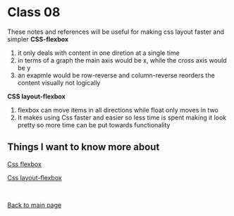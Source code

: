 # Class 08
These notes and references will be useful for making css layout faster and simpler
**CSS-flexbox**
1. it only deals with content in one diretion at a single time
2. in terms of a graph the main axis would be x, while the cross axis would be y
3. an exapmle would be row-reverse and column-reverse reorders the content visually not logically

**CSS layout-flexbox**
1. flexbox can move items in all directions while float only moves in two
2. It makes using Css faster and easier so less time is spent making it look pretty so more time can be put towards functionality


## Things I want to know more about

[Css flexbox](https://web.dev/learn/css/flexbox/)

[Css layout-flexbox](https://developer.mozilla.org/en-US/docs/Learn/CSS/CSS_layout/Flexbox) 

<br>

[Back to main page](https://vadengrey.github.io/reading-notes/)